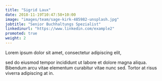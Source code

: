 ```yaml
---
title: "Sigrid Laux"
date: 2018-11-19T10:47:58+10:00
image: "images/team/sage-kirk-485982-unsplash.jpg"
jobtitle: "Senior Buchhaltungs Spezialist"
linkedinurl: "https://www.linkedin.com/example2"
promoted: true
weight: 2
---
```


Lorem ipsum dolor sit amet, consectetur adipiscing elit,
<!--more-->

sed do eiusmod tempor incididunt ut labore et dolore magna aliqua. Bibendum arcu vitae elementum curabitur vitae nunc sed. Tortor at risus viverra adipiscing at in.
